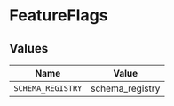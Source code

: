 # FeatureFlags


## Values

| Name              | Value             |
| ----------------- | ----------------- |
| `SCHEMA_REGISTRY` | schema_registry   |